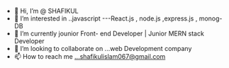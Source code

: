 - 👋 Hi, I’m @ SHAFIKUL
- 👀 I’m interested in ..javascript ---React.js , node.js ,express.js , monog-DB
- 🌱 I’m currently jounior Front- end Developer | Junior MERN stack Developer
- 💞️ I’m looking to collaborate on ...web Development company
- 📫 How to reach me ...shafikulislam067@gmail.com

<!---
shafikul311/shafikul311 is a ✨ special ✨ repository because its `README.md` (this file) appears on your GitHub profile.
You can click the Preview link to take a look at your changes.
--->

